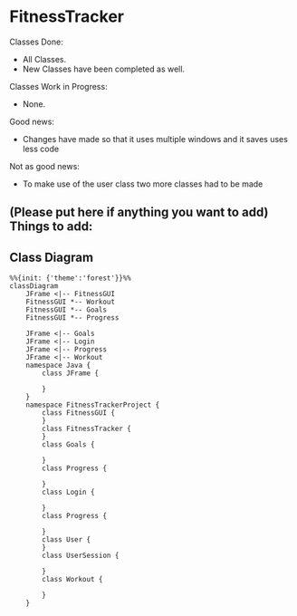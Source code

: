 # FitnessTracker
Classes Done:
- All Classes.
- New Classes have been completed as well.

Classes Work in Progress:
- None.

Good news:
- Changes have made so that it uses multiple windows and it saves uses less code

Not as good news:
- To make use of the user class two more classes had to be made


(Please put here if anything you want to add)
Things to add:
- 




## Class Diagram
```mermaid
%%{init: {'theme':'forest'}}%%
classDiagram
    JFrame <|-- FitnessGUI
    FitnessGUI *-- Workout
    FitnessGUI *-- Goals
    FitnessGUI *-- Progress

    JFrame <|-- Goals
    JFrame <|-- Login
    JFrame <|-- Progress
    JFrame <|-- Workout 
    namespace Java {
        class JFrame {

        }
    }
    namespace FitnessTrackerProject {
        class FitnessGUI {
        }
        class FitnessTracker {
        }
        class Goals {

        }
        class Progress {

        }
        class Login {

        }
        class Progress {

        }
        class User {
        }
        class UserSession {

        }
        class Workout {

        }
    }
```
